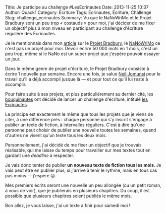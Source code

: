 Title: Je participe au challenge &#35;LesEcrinautes
Date: 2013-11-25 10:37
Author: Quack1
Category: Écriture
Tags: Écrinautes, Écriture, Challenge
Slug: challenge_ecrinautes
Summary: Vu que le NaNoWriMo et le Projet Bradbury sont un peu trop « costauds » pour moi, j'ai décider de me fixer un objectif plus à mon niveau en participant au challenge d'écriture régulière des Écrinautes.

Je le mentionnais dans mon [article]({filename}/projet_bradbury.md "Projet Bradbury : 52 semaines ⇒ 52 nouvelles") sur le [Projet Bradbury](http://actualitte.com/blog/projetbradbury/le-projet-bradbury-cest-quoi/ "Le projet Bradbury, c'est quoi ?"), le [NaNoWriMo](http://nanowrimo.org/ "National Novel Writing Month") ce n'est pas un projet pour moi. Devoir écrire 50 000 mots en 1 mois, c'est un peu trop, même si le NaNo est un super projet que j'espère pouvoir essayer un jour. 

Dans le même genre de projet d'écriture, le Projet Bradbury consiste à écrire 1 nouvelle par semaine. Encore une fois, je salue [Neil Jomunsi](https://twitter.com/NeilJomunsi "@NeilJomunsi sur Twitter") pour le travail qu'il a déjà accompli jusque là — et pour tout ce qu'il lui reste à accomplir.

Pour faire suite à ses projets, et plus particulièrement au dernier cité, les [bouquinautes](http://bouquinautes.wordpress.com "Les Bouquinautes - Webzine Littéraire") ont décidé de lancer un challenge d'écriture, intitulé [les Écrinautes](http://bouquinautes.wordpress.com/2013/11/02/les-ecrinautes-challenge-decriture-mensuel/ "Les Écrinautes - Challenge d'écriture régulière").

Le principe est exactement le même que tous les projets que je viens de citer, à une différence près : chaque personne qui s'y inscrit s'engage à publier un texte de fiction, à intervalles réguliers. C'est à dire qu'une personne peut choisir de publier une nouvelle toutes les semaines, quand d'autres ne visent qu'un texte tous les deux mois.

Personnellement, j'ai décidé de me fixer un objectif que je trouvais réalisable, qui me laisse du temps pour travailler sur mes textes tout en gardant une _deadline_ à respecter. 

Je vais donc tenter de publier **un nouveau texte de fiction tous les mois**. Je vais peut être en publier plus, si j'arrive à tenir le rythme, mais en tous cas pas moins — j'espère 😉.

Mes premiers écrits seront une nouvelle un peu allongée (ou un petit roman, à vous de voir), que je publierais en plusieurs chapitres. Du coup, il est possible que plusieurs chapitres soient publiés le même mois.

Bon allez, je vous laisse, j'ai un texte à finir pour samedi moi !
